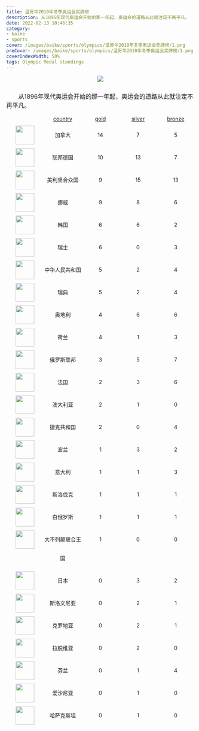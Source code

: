 ```yaml
---
title: 温哥华2010年冬季奥运会奖牌榜
description: 从1896年现代奥运会开始的那一年起，奥运会的道路从此就注定不再平凡。
date: 2022-02-13 10:46:35
category:
- baike
- sports
cover: /images/baike/sports/olympics/温哥华2010年冬季奥运会奖牌榜/1.png
preCover: /images/baike/sports/olympics/温哥华2010年冬季奥运会奖牌榜/1.png
coverIndexWidth: 50%
tags: Olympic Medal standings
---
```


<div style="text-align: center; " class="mt-20 mb-20">
<img src="/images/baike/sports/olympics/温哥华2010年冬季奥运会奖牌榜/1.png" style="">
</div>

<p class="paragraph">从1896年现代奥运会开始的那一年起，奥运会的道路从此就注定不再平凡。</p>

<div class="item-nation-header">
<div style="width: 150px; "></div><span>country</span><span>gold</span><span>silver</span><span>bronze</span>
</div>
    <div class="item-nation">
    <span><img src="/images/flags/1x1/ca.svg" style="width: 50px; "></span>
    <span>加拿大</span>
    <span>14</span> <span>7</span> <span>5</span>
    </div>
    <div class="item-nation">
    <span><img src="/images/flags/1x1/de.svg" style="width: 50px; "></span>
    <span>联邦德国</span>
    <span>10</span> <span>13</span> <span>7</span>
    </div>
    <div class="item-nation">
    <span><img src="/images/flags/1x1/us.svg" style="width: 50px; "></span>
    <span>美利坚合众国</span>
    <span>9</span> <span>15</span> <span>13</span>
    </div>
    <div class="item-nation">
    <span><img src="/images/flags/1x1/no.svg" style="width: 50px; "></span>
    <span>挪威</span>
    <span>9</span> <span>8</span> <span>6</span>
    </div>
    <div class="item-nation">
    <span><img src="/images/flags/1x1/kr.svg" style="width: 50px; "></span>
    <span>韩国</span>
    <span>6</span> <span>6</span> <span>2</span>
    </div>
    <div class="item-nation">
    <span><img src="/images/flags/1x1/ch.svg" style="width: 50px; "></span>
    <span>瑞士</span>
    <span>6</span> <span>0</span> <span>3</span>
    </div>
    <div class="item-nation">
    <span><img src="/images/flags/1x1/cn.svg" style="width: 50px; "></span>
    <span>中华人民共和国</span>
    <span>5</span> <span>2</span> <span>4</span>
    </div>
    <div class="item-nation">
    <span><img src="/images/flags/1x1/se.svg" style="width: 50px; "></span>
    <span>瑞典</span>
    <span>5</span> <span>2</span> <span>4</span>
    </div>
    <div class="item-nation">
    <span><img src="/images/flags/1x1/at.svg" style="width: 50px; "></span>
    <span>奥地利</span>
    <span>4</span> <span>6</span> <span>6</span>
    </div>
    <div class="item-nation">
    <span><img src="/images/flags/1x1/nl.svg" style="width: 50px; "></span>
    <span>荷兰</span>
    <span>4</span> <span>1</span> <span>3</span>
    </div>
    <div class="item-nation">
    <span><img src="/images/flags/1x1/ru.svg" style="width: 50px; "></span>
    <span>俄罗斯联邦</span>
    <span>3</span> <span>5</span> <span>7</span>
    </div>
    <div class="item-nation">
    <span><img src="/images/flags/1x1/fr.svg" style="width: 50px; "></span>
    <span>法国</span>
    <span>2</span> <span>3</span> <span>6</span>
    </div>
    <div class="item-nation">
    <span><img src="/images/flags/1x1/au.svg" style="width: 50px; "></span>
    <span>澳大利亚</span>
    <span>2</span> <span>1</span> <span>0</span>
    </div>
    <div class="item-nation">
    <span><img src="/images/flags/1x1/cz.svg" style="width: 50px; "></span>
    <span>捷克共和国</span>
    <span>2</span> <span>0</span> <span>4</span>
    </div>
    <div class="item-nation">
    <span><img src="/images/flags/1x1/pl.svg" style="width: 50px; "></span>
    <span>波兰</span>
    <span>1</span> <span>3</span> <span>2</span>
    </div>
    <div class="item-nation">
    <span><img src="/images/flags/1x1/it.svg" style="width: 50px; "></span>
    <span>意大利</span>
    <span>1</span> <span>1</span> <span>3</span>
    </div>
    <div class="item-nation">
    <span><img src="/images/flags/1x1/sk.svg" style="width: 50px; "></span>
    <span>斯洛伐克</span>
    <span>1</span> <span>1</span> <span>1</span>
    </div>
    <div class="item-nation">
    <span><img src="/images/flags/1x1/by.svg" style="width: 50px; "></span>
    <span>白俄罗斯</span>
    <span>1</span> <span>1</span> <span>1</span>
    </div>
    <div class="item-nation">
    <span><img src="/images/flags/1x1/gb.svg" style="width: 50px; "></span>
    <span>大不列颠联合王国</span>
    <span>1</span> <span>0</span> <span>0</span>
    </div>
    <div class="item-nation">
    <span><img src="/images/flags/1x1/jp.svg" style="width: 50px; "></span>
    <span>日本</span>
    <span>0</span> <span>3</span> <span>2</span>
    </div>
    <div class="item-nation">
    <span><img src="/images/flags/1x1/si.svg" style="width: 50px; "></span>
    <span>斯洛文尼亚</span>
    <span>0</span> <span>2</span> <span>1</span>
    </div>
    <div class="item-nation">
    <span><img src="/images/flags/1x1/hr.svg" style="width: 50px; "></span>
    <span>克罗地亚</span>
    <span>0</span> <span>2</span> <span>1</span>
    </div>
    <div class="item-nation">
    <span><img src="/images/flags/1x1/lv.svg" style="width: 50px; "></span>
    <span>拉脱维亚</span>
    <span>0</span> <span>2</span> <span>0</span>
    </div>
    <div class="item-nation">
    <span><img src="/images/flags/1x1/fi.svg" style="width: 50px; "></span>
    <span>芬兰</span>
    <span>0</span> <span>1</span> <span>4</span>
    </div>
    <div class="item-nation">
    <span><img src="/images/flags/1x1/ee.svg" style="width: 50px; "></span>
    <span>爱沙尼亚</span>
    <span>0</span> <span>1</span> <span>0</span>
    </div>
    <div class="item-nation">
    <span><img src="/images/flags/1x1/kz.svg" style="width: 50px; "></span>
    <span>哈萨克斯坦</span>
    <span>0</span> <span>1</span> <span>0</span>
    </div>


<style type="text/css">
.paragraph {
    font-size: 16px;
    text-indent:2em;
    padding-top: 10px;
}
.item-nation-header {
    display: flex;
}

.item-nation-header span {
    display: block;
    width: 150px;
    text-align: center;
    text-decoration: underline;
}

.item-nation {
    display: flex;
    margin-top: 10px;
    line-height: 50px;
}

.item-nation img {

}

.item-nation span{
    display: block;
    width: 150px;
    text-align: center;
}

.md-inner-title {
    text-align: center;
}
</style>
